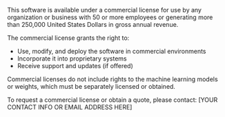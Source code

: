 This software is available under a commercial license for use by any organization or business with 50 or more employees or generating more than 250,000 United States Dollars in gross annual revenue.

The commercial license grants the right to:

- Use, modify, and deploy the software in commercial environments
- Incorporate it into proprietary systems
- Receive support and updates (if offered)

Commercial licenses do not include rights to the machine learning models or weights, which must be separately licensed or obtained.

To request a commercial license or obtain a quote, please contact: [YOUR CONTACT INFO OR EMAIL ADDRESS HERE]